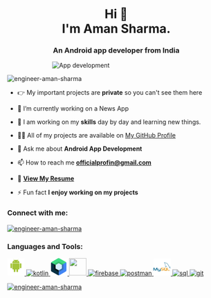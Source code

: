 <h1 align="center">Hi 👋<br>I'm Aman Sharma. </h1>
<h3 align="center">An Android app developer from India </h3>
<img align="right" alt="App development" width="400" src="https://user-images.githubusercontent.com/55389276/140866485-8fb1c876-9a8f-4d6a-98dc-08c4981eaf70.gif">
<br>
<p align="left"> <img src="https://komarev.com/ghpvc/?username=engineer-aman-sharma&label=Profile%20views&color=0e75b6&style=flat" alt="engineer-aman-sharma" /> </p>

- 👉 My important projects are **private** so you can't see them here  
- 🔭 I’m currently working on a News App

- 🌱 I am working on my **skills** day by day and learning new things.

- 👨‍💻 All of my projects are available on [My GitHub Profile](https://github.com/engineer-aman-sharma)

- 💬 Ask me about **Android App Development**

- 📫 How to reach me **officialprofin@gmail.com**

- 📄 [**View My Resume**](https://engineer-aman-sharma.github.io/resume/resume.pdf)

- ⚡ Fun fact **I enjoy working on my projects**

<h3 align="left">Connect with me:</h3>
<p align="left">
<a href="https://linkedin.com/in/engineer-aman-sharma" target="blank"><img align="center" src="https://raw.githubusercontent.com/rahuldkjain/github-profile-readme-generator/master/src/images/icons/Social/linked-in-alt.svg" alt="engineer-aman-sharma" height="30" width="40" /></a>
</p>

<h3 align="left">Languages and Tools:</h3>

<p align="left"> 

  <!-- Android -->
  <a href="https://developer.android.com" target="_blank" rel="noreferrer"> 
    <img src="https://raw.githubusercontent.com/devicons/devicon/master/icons/android/android-original-wordmark.svg" alt="android" width="40" height="40"/> 
  </a>

  <!-- Kotlin -->
  <a href="https://kotlinlang.org" target="_blank" rel="noreferrer"> 
    <img src="https://www.vectorlogo.zone/logos/kotlinlang/kotlinlang-icon.svg" alt="kotlin" width="40" height="40"/> 
  </a>

  <!-- Jetpack Compose -->
  <a href="https://developer.android.com/jetpack/compose" target="_blank" rel="noreferrer"> 
    <img src="https://github.com/devicons/devicon/blob/master/icons/jetpackcompose/jetpackcompose-original.svg" width="40" height="40"/> 
  </a>

<!-- Ktor framework -->
  <a href="https://ktor.io/" target="_blank" rel="noreferrer"> 
    <img src="https://icon.icepanel.io/Technology/svg/Ktor.svg" width="40" height="40"/> 
  </a>

  <!-- Firebase -->
  <a href="https://firebase.google.com/" target="_blank" rel="noreferrer"> 
    <img src="https://www.vectorlogo.zone/logos/firebase/firebase-icon.svg" alt="firebase" width="40" height="40"/> 
  </a>

  <!-- Postman -->
  <a href="https://www.postman.com/" target="_blank" rel="noreferrer"> 
    <img src="https://www.vectorlogo.zone/logos/getpostman/getpostman-icon.svg" alt="postman" width="40" height="40"/> 
  </a>

  <!-- MySQL -->
  <a href="https://www.mysql.com/" target="_blank" rel="noreferrer"> 
    <img src="https://raw.githubusercontent.com/devicons/devicon/master/icons/mysql/mysql-original-wordmark.svg" alt="mysql" width="40" height="40"/> 
  </a>

  <!-- SQL -->
  <a href="https://en.wikipedia.org/wiki/SQL" target="_blank" rel="noreferrer"> 
    <img src="https://www.svgrepo.com/show/255832/sql.svg" alt="sql" width="40" height="40"/> 
  </a>

  <!-- Git -->
  <a href="https://git-scm.com/" target="_blank" rel="noreferrer"> 
    <img src="https://www.vectorlogo.zone/logos/git-scm/git-scm-icon.svg" alt="git" width="40" height="40"/> 
</p>

<p><img align="center" src="https://github-readme-stats.vercel.app/api/top-langs?username=engineer-aman-sharma&show_icons=true&locale=en&layout=compact" alt="engineer-aman-sharma" />
</p>